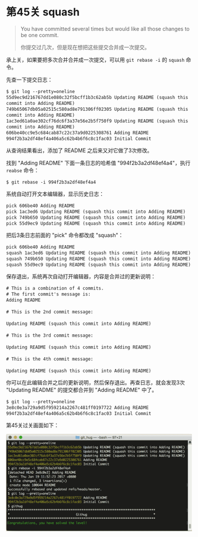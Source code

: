 # 第45关 squash

> You have committed several times but would like all those changes to be one commit.
> 
> 你提交过几次，但是现在想把这些提交合并成一次提交。

承上关，如果要把多次合并合并成一次提交，可以用 ```git rebase -i``` 的 ```squash``` 命令。

先查一下提交日志：

```
$ git log --pretty=oneline
55d9ec9d216767dd1e080c32f5bcff1b3c62ab5b Updating README (squash this commit into Adding README)
749b65067db05a02515c580ad8e791306ff02305 Updating README (squash this commit into Adding README)
1ac3ed61a0ae302cf76dc6f3a37e56e2b5f750f9 Updating README (squash this commit into Adding README)
606be40cc9e5c684cab87c22c37a9d0225308761 Adding README
994f2b3a2df48ef4a406a5c62b4b6f6c8c1fac03 Initial Commit
```

从查询结果看出，添加了 README 之后来又对它做了3次修改。

找到 "Adding README" 下面一条日志的哈希值 "994f2b3a2df48ef4a4"，执行 ```reabse``` 命令：

```
$ git rebase -i 994f2b3a2df48ef4a4
```

系统自动打开文本编辑器，显示历史日志：

```
pick 606be40 Adding README
pick 1ac3ed6 Updating README (squash this commit into Adding README)
pick 749b650 Updating README (squash this commit into Adding README)
pick 55d9ec9 Updating README (squash this commit into Adding README)
```

把后3条日志前面的 "pick" 命令都改成 "squash"：

```
pick 606be40 Adding README
squash 1ac3ed6 Updating README (squash this commit into Adding README)
squash 749b650 Updating README (squash this commit into Adding README)
squash 55d9ec9 Updating README (squash this commit into Adding README)
```

保存退出，系统再次自动打开编辑器，内容是合并过的更新说明：

```
# This is a combination of 4 commits.
# The first commit's message is:
Adding README

# This is the 2nd commit message:

Updating README (squash this commit into Adding README)

# This is the 3rd commit message:

Updating README (squash this commit into Adding README)

# This is the 4th commit message:

Updating README (squash this commit into Adding README)
```

你可以在此编辑合并之后的更新说明，然后保存退出。再查日志，就会发现3次 "Updating README" 的提交都合并到 "Adding README" 中了。

```
$ git log --pretty=oneline
3e8c0e3a729a9d5f959214a2267c481ff0197722 Adding README
994f2b3a2df48ef4a406a5c62b4b6f6c8c1fac03 Initial Commit
```

第45关过关画面如下：

![第45关 squash](images/level-45-squash.png)